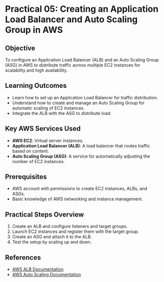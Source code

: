 # Practical 05: Creating an Application Load Balancer and Auto Scaling Group in AWS

## Objective
To configure an Application Load Balancer (ALB) and an Auto Scaling Group (ASG) in AWS to distribute traffic across multiple EC2 instances for scalability and high availability.

## Learning Outcomes
- Learn how to set up an Application Load Balancer for traffic distribution.
- Understand how to create and manage an Auto Scaling Group for automatic scaling of EC2 instances.
- Integrate the ALB with the ASG to distribute load.

## Key AWS Services Used
- **AWS EC2**: Virtual server instances.
- **Application Load Balancer (ALB)**: A load balancer that routes traffic based on content.
- **Auto Scaling Group (ASG)**: A service for automatically adjusting the number of EC2 instances.

## Prerequisites
- AWS account with permissions to create EC2 instances, ALBs, and ASGs.
- Basic knowledge of AWS networking and instance management.

## Practical Steps Overview
1. Create an ALB and configure listeners and target groups.
2. Launch EC2 instances and register them with the target group.
3. Create an ASG and attach it to the ALB.
4. Test the setup by scaling up and down.

## References
- [AWS ALB Documentation](https://docs.aws.amazon.com/elasticloadbalancing/latest/application/introduction.html)
- [AWS Auto Scaling Documentation](https://docs.aws.amazon.com/autoscaling/ec2/userguide/Welcome.html)
